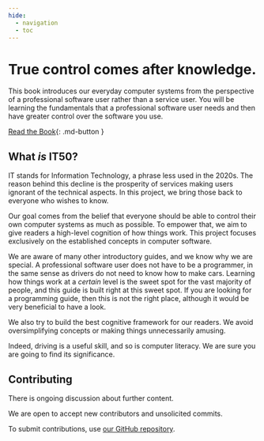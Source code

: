 ```yaml
---
hide:
  - navigation
  - toc
---
```


# True control comes after knowledge.

This book introduces our everyday computer systems from the perspective of a professional software user rather than a service user. You will be learning the fundamentals that a professional software user needs and then have greater control over the software you use.

[Read the Book](/en/data){: .md-button }

## What *is* IT50?

IT stands for Information Technology, a phrase less used in the 2020s. The reason behind this decline is the prosperity of services making users ignorant of the technical aspects. In this project, we bring those back to everyone who wishes to know.

Our goal comes from the belief that everyone should be able to control their own computer systems as much as possible. To empower that, we aim to give readers a high-level cognition of how things work. This project focuses exclusively on the established concepts in computer software.

We are aware of many other introductory guides, and we know why we are special. A professional software user does not have to be a programmer, in the same sense as drivers do not need to know how to make cars. Learning how things work at a *certain* level is the sweet spot for the vast majority of people, and this guide is built right at this sweet spot. If you are looking for a programming guide, then this is not the right place, although it would be very beneficial to have a look.

We also try to build the best cognitive framework for our readers. We avoid oversimplifying concepts or making things unnecessarily amusing.

Indeed, driving is a useful skill, and so is computer literacy. We are sure you are going to find its significance.

## Contributing

There is ongoing discussion about further content.

We are open to accept new contributors and unsolicited commits.

To submit contributions, use [our GitHub repository](https://github.com/IT50/book).
